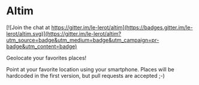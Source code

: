 # Altim

[![Join the chat at https://gitter.im/le-lerot/altim](https://badges.gitter.im/le-lerot/altim.svg)](https://gitter.im/le-lerot/altim?utm_source=badge&utm_medium=badge&utm_campaign=pr-badge&utm_content=badge)

Geolocate your favorites places!

Point at your favorite location using your smartphone. Places will be hardcoded in the first version, but pull requests are accepted ;-)
